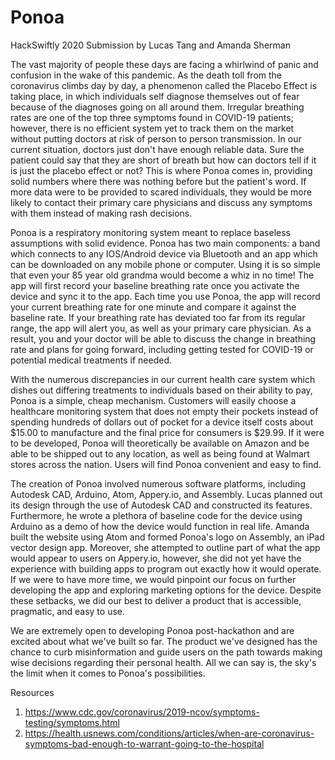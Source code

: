 # Ponoa
HackSwiftly 2020 Submission by Lucas Tang and Amanda Sherman

   The vast majority of people these days are facing a whirlwind of panic and confusion in the wake of this pandemic. As the death toll from the coronavirus climbs day by day, a phenomenon called the Placebo Effect is taking place, in which individuals self diagnose themselves out of fear because of the diagnoses going on all around them. Irregular breathing rates are one of the top three symptoms found in COVID-19 patients; however, there is no efficient system yet to track them on the market without putting doctors at risk of person to person transmission. In our current situation, doctors just don't have enough reliable data. Sure the patient could say that they are short of breath but how can doctors tell if it is just the placebo effect or not? This is where Ponoa comes in, providing solid numbers where there was nothing before but the patient's word. If more data were to be provided to scared individuals, they would be more likely to contact their primary care physicians and discuss any symptoms with them instead of making rash decisions. 

   Ponoa is a respiratory monitoring system meant to replace baseless assumptions with solid evidence. Ponoa has two main components: a band which connects to any IOS/Android device via Bluetooth and an app which can be downloaded on any mobile phone or computer. Using it is so simple that even your 85 year old grandma would become a whiz in no time! The app will first record your baseline breathing rate once you activate the device and sync it to the app. Each time you use Ponoa, the app will record your current breathing rate for one minute and compare it against the baseline rate. If your breathing rate has deviated too far from its regular range, the app will alert you, as well as your primary care physician. As a result, you and your doctor will be able to discuss the change in breathing rate and plans for going forward, including getting tested for COVID-19 or potential medical treatments if needed.

  With the numerous discrepancies in our current health care system which dishes out differing treatments to individuals based on their ability to pay, Ponoa is a simple, cheap mechanism. Customers will easily choose a healthcare monitoring system that does not empty their pockets instead of spending hundreds of dollars out of pocket for a device itself costs about $15.00 to manufacture and the final price for consumers is $29.99. If it were to be developed, Ponoa will theoretically be available on Amazon and be able to be shipped out to any location, as well as being found at Walmart stores across the nation. Users will find Ponoa convenient and easy to find.
  
  The creation of Ponoa involved numerous software platforms, including Autodesk CAD, Arduino, Atom, Appery.io, and Assembly. Lucas planned out its design through the use of Autodesk CAD and constructed its features. Furthermore, he wrote a plethora of baseline code for the device using Arduino as a demo of how the device would function in real life. Amanda built the website using Atom and formed Ponoa's logo on Assembly, an iPad vector design app. Moreover, she attempted to outline part of what the app would appear to users on Appery.io, however, she did not yet have the experience with building apps to program out exactly how it would operate. If we were to have more time, we would pinpoint our focus on further developing the app and exploring marketing options for the device. Despite these setbacks, we did our best to deliver a product that is accessible, pragmatic, and easy to use. 
  
  We are extremely open to developing Ponoa post-hackathon and are excited about what we've built so far. The product we've designed has the chance to curb misinformation and guide users on the path towards making wise decisions regarding their personal health. All we can say is, the sky's the limit when it comes to Ponoa's possibilities. 

Resources 
1. https://www.cdc.gov/coronavirus/2019-ncov/symptoms-testing/symptoms.html
2. https://health.usnews.com/conditions/articles/when-are-coronavirus-symptoms-bad-enough-to-warrant-going-to-the-hospital
